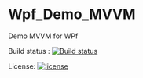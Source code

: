 # Wpf_Demo_MVVM
Demo MVVM for WPf

Build status : [![Build status](https://ci.appveyor.com/api/projects/status/k3awyprrny7qte5o?svg=true)](https://ci.appveyor.com/project/trungngotdt/wpf-demo-mvvm)

License: [![license](https://img.shields.io/github/license/trungngotdt/Wpf_Demo_MVVM.svg)](https://github.com/trungngotdt/Wpf_Demo_MVVM)
